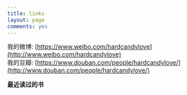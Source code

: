 ```yaml
---
title: links
layout: page
comments: yes
---
```

我的微博:  [https://www.weibo.com/hardcandylove](http://www.weibo.com/hardcandylove)    
我的豆瓣:  [https://www.douban.com/people/hardcandylove/](http://www.douban.com/people/hardcandylove/)       

**最近读过的书**

<script type="text/javascript" src="https://www.douban.com/service/badge/hardcandylove/?show=collection&amp;n=10&amp;columns=5&amp;picsize=medium&amp;hidelogo=yes&amp;hideself=yes&amp;cat=book" ></script>
